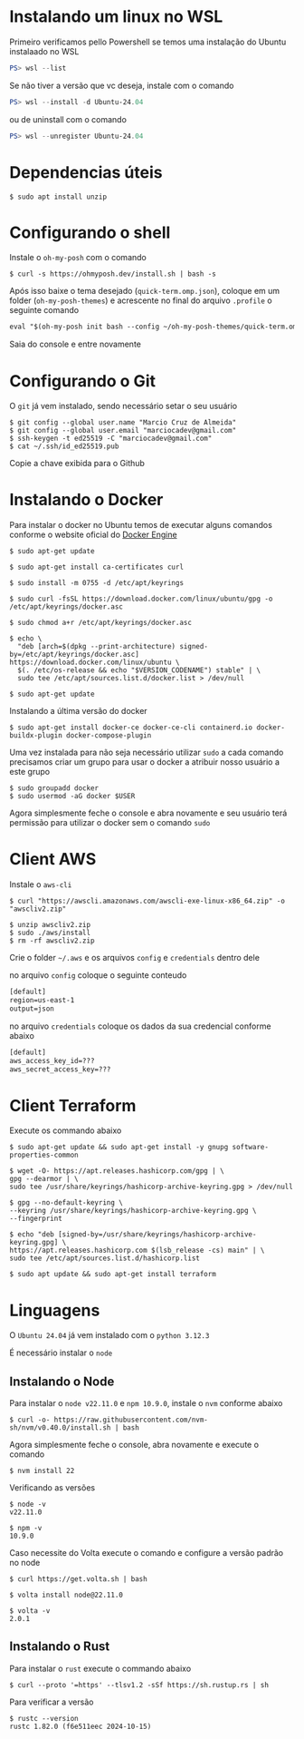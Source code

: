 # Instalando um linux no WSL

Primeiro verificamos pello Powershell se temos uma instalação do Ubuntu instalaado no WSL

```powershell
PS> wsl --list
```

Se não tiver a versão que vc deseja, instale com o comando

```powershell
PS> wsl --install -d Ubuntu-24.04
```

ou de uninstall com o comando

```powershell
PS> wsl --unregister Ubuntu-24.04
```

# Dependencias úteis

```shell
$ sudo apt install unzip
```

# Configurando o shell

Instale o `oh-my-posh` com o comando

```shell
$ curl -s https://ohmyposh.dev/install.sh | bash -s
```
Após isso baixe o tema desejado (`quick-term.omp.json`), coloque em um folder (`oh-my-posh-themes`) e acrescente no final do arquivo `.profile` o seguinte comando

```txt
eval "$(oh-my-posh init bash --config ~/oh-my-posh-themes/quick-term.omp.json)"
```

Saia do console e entre novamente

# Configurando o Git

O `git` já vem instalado, sendo necessário setar o seu usuário

```shell
$ git config --global user.name "Marcio Cruz de Almeida"
$ git config --global user.email "marciocadev@gmail.com"
$ ssh-keygen -t ed25519 -C "marciocadev@gmail.com"
$ cat ~/.ssh/id_ed25519.pub
```

Copie a chave exibida para o Github

# Instalando o Docker

Para instalar o docker no Ubuntu temos de executar alguns comandos conforme o website oficial do  [Docker Engine](https://docs.docker.com/engine/install/ubuntu/)

```shell
$ sudo apt-get update

$ sudo apt-get install ca-certificates curl

$ sudo install -m 0755 -d /etc/apt/keyrings

$ sudo curl -fsSL https://download.docker.com/linux/ubuntu/gpg -o /etc/apt/keyrings/docker.asc

$ sudo chmod a+r /etc/apt/keyrings/docker.asc

$ echo \
  "deb [arch=$(dpkg --print-architecture) signed-by=/etc/apt/keyrings/docker.asc] https://download.docker.com/linux/ubuntu \
  $(. /etc/os-release && echo "$VERSION_CODENAME") stable" | \
  sudo tee /etc/apt/sources.list.d/docker.list > /dev/null

$ sudo apt-get update
```

Instalando a última versão do docker

```shell
$ sudo apt-get install docker-ce docker-ce-cli containerd.io docker-buildx-plugin docker-compose-plugin
```

Uma vez instalada para não seja necessário utilizar `sudo` a cada comando precisamos criar um grupo para usar o docker a atribuir nosso usuário a este grupo

```shell
$ sudo groupadd docker
$ sudo usermod -aG docker $USER
```

Agora simplesmente feche o console e abra novamente e seu usuário terá permissão para utilizar o docker sem o comando `sudo`

# Client AWS
Instale o `aws-cli`

```shell
$ curl "https://awscli.amazonaws.com/awscli-exe-linux-x86_64.zip" -o "awscliv2.zip"

$ unzip awscliv2.zip
$ sudo ./aws/install
$ rm -rf awscliv2.zip
```

Crie o folder `~/.aws` e os arquivos `config` e `credentials` dentro dele

no arquivo `config` coloque o seguinte conteudo
```txt
[default]
region=us-east-1
output=json
```

no arquivo `credentials` coloque os dados da sua credencial conforme abaixo

```txt
[default]
aws_access_key_id=???
aws_secret_access_key=???
```

# Client Terraform

Execute os commando abaixo
```shell
$ sudo apt-get update && sudo apt-get install -y gnupg software-properties-common

$ wget -O- https://apt.releases.hashicorp.com/gpg | \
gpg --dearmor | \
sudo tee /usr/share/keyrings/hashicorp-archive-keyring.gpg > /dev/null

$ gpg --no-default-keyring \
--keyring /usr/share/keyrings/hashicorp-archive-keyring.gpg \
--fingerprint

$ echo "deb [signed-by=/usr/share/keyrings/hashicorp-archive-keyring.gpg] \
https://apt.releases.hashicorp.com $(lsb_release -cs) main" | \
sudo tee /etc/apt/sources.list.d/hashicorp.list

$ sudo apt update && sudo apt-get install terraform
```

# Linguagens

O `Ubuntu 24.04` já vem instalado com o `python 3.12.3`

É necessário instalar o `node`

## Instalando o Node

Para instalar o `node v22.11.0` e `npm 10.9.0`, instale o `nvm` conforme abaixo

```shell
$ curl -o- https://raw.githubusercontent.com/nvm-sh/nvm/v0.40.0/install.sh | bash
```

Agora simplesmente feche o console, abra novamente e execute o comando

```shell
$ nvm install 22
```

Verificando as versões

```shell
$ node -v
v22.11.0

$ npm -v
10.9.0
```

Caso necessite do Volta execute o comando e configure a versão padrão no node
```shell
$ curl https://get.volta.sh | bash

$ volta install node@22.11.0

$ volta -v
2.0.1
```

## Instalando o Rust

Para instalar o `rust` execute o commando abaixo
```shell
$ curl --proto '=https' --tlsv1.2 -sSf https://sh.rustup.rs | sh
```
Para verificar a versão
```shell
$ rustc --version
rustc 1.82.0 (f6e511eec 2024-10-15)
```
